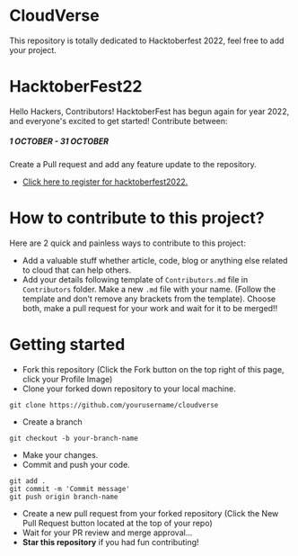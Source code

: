 # CloudVerse
This repository is totally dedicated to Hacktoberfest 2022, feel free to add your project.

# HacktoberFest22
Hello Hackers, Contributors! HacktoberFest has begun again for year 2022, and everyone's excited to get started! Contribute between:

##### 1 OCTOBER - 31 OCTOBER
Create a Pull request and add any feature update to the repository.

- [Click here to register for hacktoberfest2022.](https://hacktoberfest.com/)
# How to contribute to this project?
Here are 2 quick and painless ways to contribute to this project:

- Add a valuable stuff whether article, code, blog or anything else related to cloud that can help others.
- Add your details following template of `Contributors.md` file in `Contributors` folder. Make a new `.md` file with your name. (Follow the template and don't remove any brackets from the template).
Choose both, make a pull request for your work and wait for it to be merged!!

# Getting started
- Fork this repository (Click the Fork button on the top right of this page, click your Profile Image)
- Clone your forked down repository to your local machine.
```
git clone https://github.com/yourusername/cloudverse
```
- Create a branch
```
git checkout -b your-branch-name
```
- Make your changes.
- Commit and push your code.
```
git add .
git commit -m 'Commit message'
git push origin branch-name
```
- Create a new pull request from your forked repository (Click the New Pull Request button located at the top of your repo)
- Wait for your PR review and merge approval...
- **Star this repository** if you had fun contributing!
